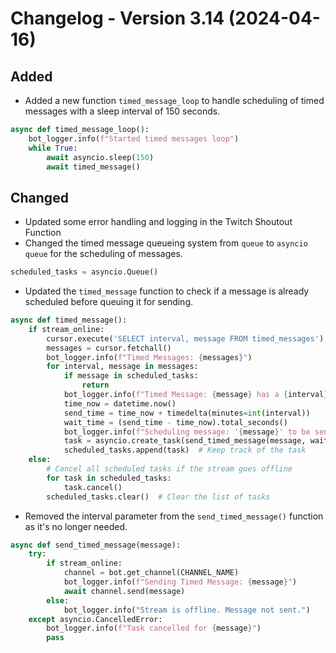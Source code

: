 # Changelog - Version 3.14 (2024-04-16)

## Added
- Added a new function `timed_message_loop` to handle scheduling of timed messages with a sleep interval of 150 seconds.
```py
async def timed_message_loop():
    bot_logger.info(f"Started timed messages loop")
    while True:
        await asyncio.sleep(150)
        await timed_message()
```

## Changed
- Updated some error handling and logging in the Twitch Shoutout Function
- Changed the timed message queueing system from `queue` to `asyncio queue` for the scheduling of messages.
```py
scheduled_tasks = asyncio.Queue()
```
- Updated the `timed_message` function to check if a message is already scheduled before queuing it for sending.
```py
async def timed_message():
    if stream_online:
        cursor.execute('SELECT interval, message FROM timed_messages')
        messages = cursor.fetchall()
        bot_logger.info(f"Timed Messages: {messages}")
        for interval, message in messages:
            if message in scheduled_tasks:
                return
            bot_logger.info(f"Timed Message: {message} has a {interval} minute wait.")
            time_now = datetime.now()
            send_time = time_now + timedelta(minutes=int(interval))
            wait_time = (send_time - time_now).total_seconds()
            bot_logger.info(f"Scheduling message: '{message}' to be sent in {wait_time} seconds")
            task = asyncio.create_task(send_timed_message(message, wait_time))
            scheduled_tasks.append(task)  # Keep track of the task
    else:
        # Cancel all scheduled tasks if the stream goes offline
        for task in scheduled_tasks:
            task.cancel()
        scheduled_tasks.clear()  # Clear the list of tasks
```
- Removed the interval parameter from the `send_timed_message()` function as it's no longer needed.
```py
async def send_timed_message(message):
    try:
        if stream_online:
            channel = bot.get_channel(CHANNEL_NAME)
            bot_logger.info(f"Sending Timed Message: {message}")
            await channel.send(message)
        else:
            bot_logger.info("Stream is offline. Message not sent.")
    except asyncio.CancelledError:
        bot_logger.info(f"Task cancelled for {message}")
        pass
```